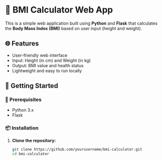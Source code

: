 # 🧮 BMI Calculator Web App

This is a simple web application built using **Python** and **Flask** that calculates the **Body Mass Index (BMI)** based on user input (height and weight).

## 🌐 Features

- User-friendly web interface
- Input: Height (in cm) and Weight (in kg)
- Output: BMI value and health status
- Lightweight and easy to run locally

## 🚀 Getting Started

### 🔧 Prerequisites

- Python 3.x
- Flask

### 📦 Installation

1. **Clone the repository:**
   ```bash
   git clone https://github.com/yourusername/bmi-calculator.git
   cd bmi-calculator
